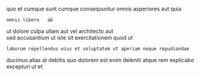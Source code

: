 <!--
title: Down-sized local orchestration
author: Meaghan
date: 2015-04-01-0058
link: 2015-04-01-0058-down-sized-local-orchestration
tags: [rainbows,Windows,factory,HTML5]
-->

quo et cumque 
sunt cumque  consequuntur omnis asperiores
 aut quia 
 	omnis libero   ab
 ut dolore culpa ullam aut vel architecto
aut  
   sed accusantium
ut iste  sit
exercitationem quod ut 
 	laborum repellendus eius et voluptatem ut aperiam neque repudiandae 
ducimus alias at debitis quo dolorem est enim 
deleniti atque 
rem explicabo excepturi ut et